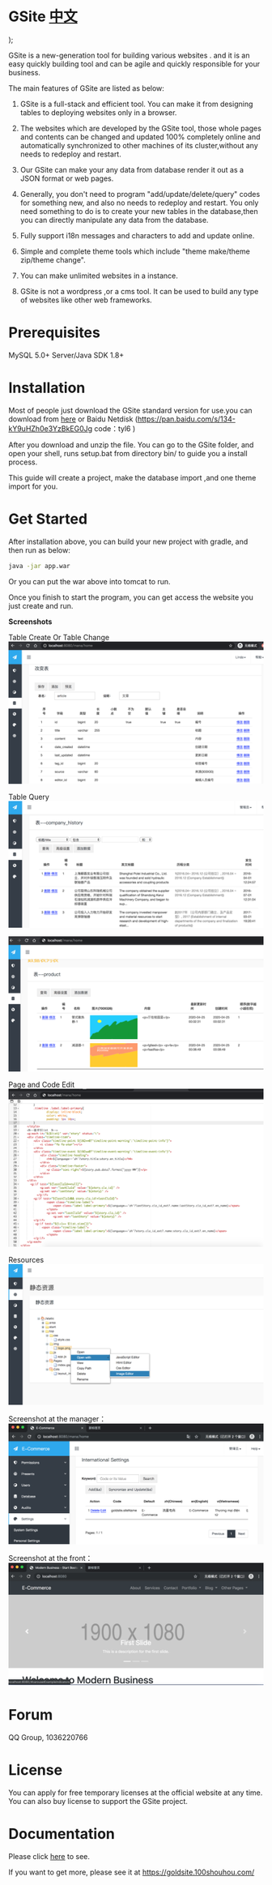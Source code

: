 
  
  
GSite   [中文](README_zh.md)
==========================  
);

GSite is a new-generation tool for building various websites . and it is an easy quickly building tool and can be agile and quickly responsible for your business.

The main features of GSite are listed as below:

1. GSite is a full-stack and efficient tool. You can make it from designing tables to deploying websites only in a browser.

2. The websites which are developed by the GSite tool, those whole pages and contents can be changed and updated 100% completely online and automatically 
synchronized to other machines of its cluster,without any needs to redeploy and restart.

3. Our GSite can make your any data from database render it out as a JSON format or web pages.

4. Generally, you don't need to program "add/update/delete/query"  codes for something new, and also no needs to redeploy and restart. 
You only need something to do is to create your new tables in the database,then  you can directly 
manipulate any data from the database.

5. Fully support i18n messages and characters to add and update online. 

6. Simple and complete theme tools which include "theme make/theme zip/theme change".

7. You can make unlimited websites in a instance.

8. GSite is not a wordpress ,or a cms tool. It can be used to build any type of websites like other web frameworks.  
  
Prerequisites  
============= 

MySQL 5.0+ Server/Java SDK 1.8+
  
Installation 
============  

Most of people just download the GSite standard version for use.you can download from [here](https://github.com/TheGoldData/gsite/releases) or Baidu Netdisk (https://pan.baidu.com/s/134-kY9uHZh0e3YzBkEG0Jg  code：tyl6 )  

After you download and unzip the file. You can go to the GSite folder, and open your shell, runs setup.bat from directory bin/ to guide you a install process.

This guide will create a project, make the database import ,and one theme import for you. 

Get Started
===========
  
After installation above, you can build your new project with gradle, and then run as below:

```bash
java -jar app.war
```

Or you can put the war above into tomcat to run.
  
Once you finish to start the program, you can get access the website you just create and run.

**Screenshots**

Table Create Or Table Change
![](./libs/images/table_change.png)

Table Query
![](./libs/images/table_data.png)

![](./libs/images/table_data2.png)

Page and Code Edit
![](./libs/images/page_edit.png)

Resources
![](./libs/images/static.png)

Screenshot at the manager：
![](./libs/images/mana_en.png)


Screenshot at the front：
![](./libs/images/front_en.png)

Forum
===

QQ Group, 1036220766


License
=======
You can apply for free temporary licenses at the official website at any time. You can also buy license to support the GSite project.
 
Documentation  
=============  
Please click [here](https://goldsite.100shouhou.com/docs) to see.

If you want to get more, please see it at https://goldsite.100shouhou.com/